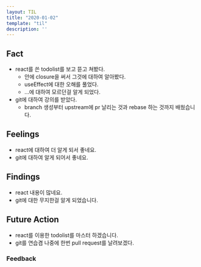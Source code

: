 ```yaml
---
layout: TIL
title: "2020-01-02"
template: "til"
description: ''
---
```


## Fact  

- react를 쓴 todolist를 보고 뜯고 쳐봤다.
  - 안에 closure을 써서 그것에 대하여 알아봤다.
  - useEffect에 대한 오해를 풀었다.
  - ...에 대하여 모르던걸 알게 되었다.
- git에 대하여 강의를 받았다.
  - branch 생성부터 upstream에 pr 날리는 것과 rebase 하는 것까지 배웠습니다.

## Feelings  

- react에 대하여 더 알게 되서 좋네요.
- git에 대하여 알게 되어서 좋네요.

## Findings  

- react 내용이 많네요.
- git에 대한 무지한걸 알게 되었습니다.

## Future Action

- react를 이용한 todolist를 마스터 하겠습니다.
- git를 연습겸 나중에 한번 pull request를 날려보겠다.

### Feedback  
